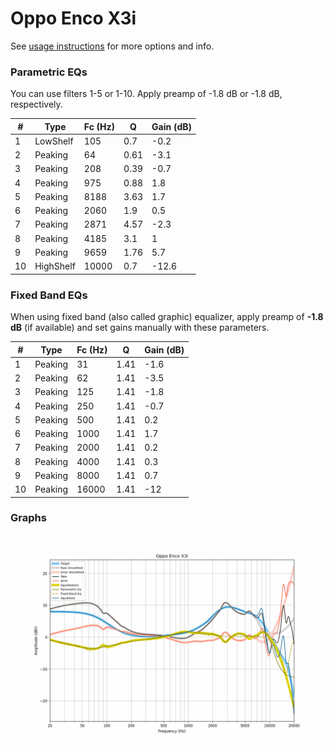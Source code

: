 # Oppo Enco X3i
See [usage instructions](https://github.com/jaakkopasanen/AutoEq#usage) for more options and info.

### Parametric EQs
You can use filters 1-5 or 1-10. Apply preamp of -1.8 dB or -1.8 dB, respectively.

|   # | Type      |   Fc (Hz) |    Q |   Gain (dB) |
|-----|-----------|-----------|------|-------------|
|   1 | LowShelf  |       105 | 0.7  |        -0.2 |
|   2 | Peaking   |        64 | 0.61 |        -3.1 |
|   3 | Peaking   |       208 | 0.39 |        -0.7 |
|   4 | Peaking   |       975 | 0.88 |         1.8 |
|   5 | Peaking   |      8188 | 3.63 |         1.7 |
|   6 | Peaking   |      2060 | 1.9  |         0.5 |
|   7 | Peaking   |      2871 | 4.57 |        -2.3 |
|   8 | Peaking   |      4185 | 3.1  |         1   |
|   9 | Peaking   |      9659 | 1.76 |         5.7 |
|  10 | HighShelf |     10000 | 0.7  |       -12.6 |

### Fixed Band EQs
When using fixed band (also called graphic) equalizer, apply preamp of **-1.8 dB** (if available) and set gains manually with these parameters.

|   # | Type    |   Fc (Hz) |    Q |   Gain (dB) |
|-----|---------|-----------|------|-------------|
|   1 | Peaking |        31 | 1.41 |        -1.6 |
|   2 | Peaking |        62 | 1.41 |        -3.5 |
|   3 | Peaking |       125 | 1.41 |        -1.8 |
|   4 | Peaking |       250 | 1.41 |        -0.7 |
|   5 | Peaking |       500 | 1.41 |         0.2 |
|   6 | Peaking |      1000 | 1.41 |         1.7 |
|   7 | Peaking |      2000 | 1.41 |         0.2 |
|   8 | Peaking |      4000 | 1.41 |         0.3 |
|   9 | Peaking |      8000 | 1.41 |         0.7 |
|  10 | Peaking |     16000 | 1.41 |       -12   |

### Graphs
![](./Oppo%20Enco%20X3i.png)
